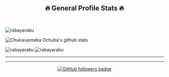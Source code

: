
<h2 align="center">🔥 General Profile Stats 🔥</h2><br>
<p align="left"> <img src="https://komarev.com/ghpvc/?username=rabayarabu&label=Profile%20views&color=0e75b6&style=flat" alt="rabayarabu" /> </p>

 ![Chukwuemeka Ochuba's github stats](https://github-readme-stats.vercel.app/api?username=rabayarabu&theme=dark&show_icons=true)
 
 <p><img align="left" src="https://github-readme-stats.vercel.app/api/top-langs?username=rabayarabu&show_icons=true&locale=en&layout=compact" alt="rabayarabu" /></p>
 
<p><img align="center" src="https://github-readme-streak-stats.herokuapp.com/?user=rabayarabu&" alt="rabayarabu"/></p>
<hr>

<hr>
<!-- <p align="center">
  <a href="https://www.buymeacoffee.com/HalemoGPA" target="_blank" ><img src="https://www.buymeacoffee.com/assets/img/custom_images/orange_img.png" alt="HalemoGPA buy me a coffee" width="230"></a>
</p> -->

<!--
-->
<p align="center">
  <a href="https://www.github.com/rabayarabu" target="_blank" rel="noreferrer"><img src="https://img.shields.io/github/followers/rabayarabu?logo=github&style=for-the-badge&color=282b2f&labelColor=0d1117" alt="GitHub followers badge" /></a>
</p>
<!---
HalemoGPA/HalemoGPA is a ✨ special ✨ repository because its `README.md` (this file) appears on your GitHub profile.
You can click the Preview link to take a look at your changes.
--->
